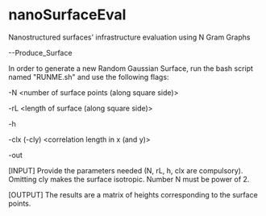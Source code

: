 # nanoSurfaceEval
Nanostructured surfaces' infrastructure evaluation using N Gram Graphs

--Produce_Surface

In order to generate a new Random Gaussian Surface, run the bash script named "RUNME.sh" and use the following flags:

-N           <number of surface points (along square side)>

-rL          <length of surface (along square side)>

-h           <rms height>

-clx (-cly)  <correlation length in x (and y)>

-out         <output filename>

[INPUT]
Provide the parameters needed (N, rL, h, clx are compulsory).
Omitting cly makes the surface isotropic.
Number N must be power of 2.

[OUTPUT]
The results are a matrix of heights corresponding to the surface points.
